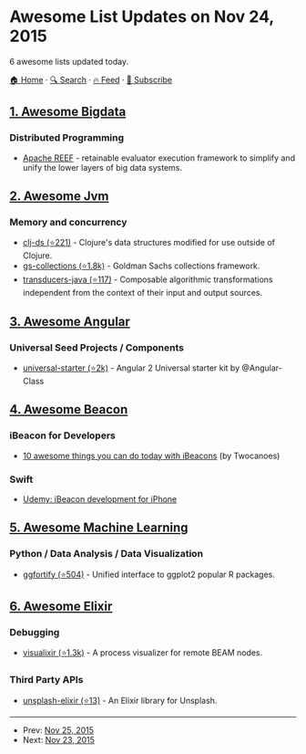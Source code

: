 # Awesome List Updates on Nov 24, 2015

6 awesome lists updated today.

[🏠 Home](/README.md) · [🔍 Search](https://www.trackawesomelist.com/search/) · [🔥 Feed](https://www.trackawesomelist.com/rss.xml) · [📮 Subscribe](https://trackawesomelist.us17.list-manage.com/subscribe?u=d2f0117aa829c83a63ec63c2f&id=36a103854c)



## [1. Awesome Bigdata](/content/newTendermint/awesome-bigdata/README.md)

### Distributed Programming

*   [Apache REEF](http://reef.apache.org/) - retainable evaluator execution framework to simplify and unify the lower layers of big data systems.

## [2. Awesome Jvm](/content/deephacks/awesome-jvm/README.md)

### Memory and concurrency

*   [clj-ds (⭐221)](https://github.com/krukow/clj-ds) - Clojure's data structures modified for use outside of Clojure.
*   [gs-collections (⭐1.8k)](https://github.com/goldmansachs/gs-collections) - Goldman Sachs collections framework.
*   [transducers-java (⭐117)](https://github.com/cognitect-labs/transducers-java) - Composable algorithmic transformations independent from the context of their input and output sources.

## [3. Awesome Angular](/content/PatrickJS/awesome-angular/README.md)

### Universal Seed Projects / Components

*   [universal-starter (⭐2k)](https://github.com/angular/universal-starter) - Angular 2 Universal starter kit by @Angular-Class

## [4. Awesome Beacon](/content/rabschi/awesome-beacon/README.md)

### iBeacon for Developers

*   [10 awesome things you can do today with iBeacons](http://blog.twocanoes.com/post/68861362715/10-awesome-things-you-can-do-today-with-ibeacons) (by Twocanoes)

### Swift

*   [Udemy: iBeacon development for iPhone](https://www.udemy.com/ibeacon-development-for-iphone/)

## [5. Awesome Machine Learning](/content/josephmisiti/awesome-machine-learning/README.md)

### Python / Data Analysis / Data Visualization

*   [ggfortify (⭐504)](https://github.com/sinhrks/ggfortify) - Unified interface to ggplot2 popular R packages.

## [6. Awesome Elixir](/content/h4cc/awesome-elixir/README.md)

### Debugging

*   [visualixir (⭐1.3k)](https://github.com/koudelka/visualixir) - A process visualizer for remote BEAM nodes.

### Third Party APIs

*   [unsplash-elixir (⭐13)](https://github.com/waynehoover/unsplash-elixir) - An Elixir library for Unsplash.

---

- Prev: [Nov 25, 2015](/content/2015/11/25/README.md)
- Next: [Nov 23, 2015](/content/2015/11/23/README.md)